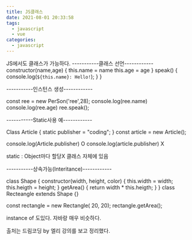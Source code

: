 ```yaml
---
title: JS클래스
date: 2021-08-01 20:33:58
tags:
  - javascript
  - vue
categories:
  - javascript
---
```


JS에서도 클래스가 가능하다.
-----------클래스 선언------------
constructor(name,age) {
this.name = name
this.age = age
}
speak() {
console.log(`${this.name}: Hello!`);
}
}

-----------인스턴스 생성------------

const ree = new PerSon('ree',28);
console.log(ree.name)
console.log(ree.age)
ree.speak();

-----------Static사용 예------------

Class Article {
	static publisher = "coding";
}
const article = new Article();

console.log(Article.publisher) O
console.log(article.publisher) X

static :  Object마다 할당X 클래스 자체에 있음

-----------상속가능(Interitance)------------


class Shape {
constructor(width, height, color) {
this.width = width;
this.heigth = height;
}
getArea() {
return width * this.heigth;
}
}
class Recteangle extends Shape {}

const rectangle = new Rectangle( 20, 20);
rectangle.getArea();

instance of 도있다. 자바랑 매우 비슷하다.

출처는 드림코딩 by 엘리 강의를 보고 정리했다.